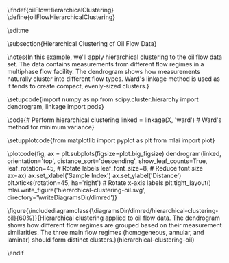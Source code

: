 \ifndef{oilFlowHierarchicalClustering}
\define{oilFlowHierarchicalClustering}


\editme

\subsection{Hierarchical Clustering of Oil Flow Data}

\notes{In this example, we'll apply hierarchical clustering to the oil flow data set. The data contains measurements from different flow regimes in a multiphase flow facility. The dendrogram shows how measurements naturally cluster into different flow types. Ward's linkage method is used as it tends to create compact, evenly-sized clusters.}


\setupcode{import numpy as np
from scipy.cluster.hierarchy import dendrogram, linkage
import pods}

\code{# Perform hierarchical clustering
linked = linkage(X, 'ward')  # Ward's method for minimum variance}

\setupplotcode{from matplotlib import pyplot as plt
from mlai import plot}

\plotcode{fig, ax = plt.subplots(figsize=plot.big_figsize)
dendrogram(linked,
           orientation='top',
           distance_sort='descending',
           show_leaf_counts=True,
           leaf_rotation=45,  # Rotate labels
           leaf_font_size=8,  # Reduce font size
           ax=ax)
ax.set_xlabel('Sample Index')
ax.set_ylabel('Distance')
plt.xticks(rotation=45, ha='right')  # Rotate x-axis labels
plt.tight_layout()
mlai.write_figure('hierarchical-clustering-oil.svg', directory='\writeDiagramsDir/dimred')}

\figure{\includediagramclass{\diagramsDir/dimred/hierarchical-clustering-oil}{60%}}{Hierarchical clustering applied to oil flow data. The dendrogram shows how different flow regimes are grouped based on their measurement similarities. The three main flow regimes (homogeneous, annular, and laminar) should form distinct clusters.}{hierarchical-clustering-oil}


\endif
